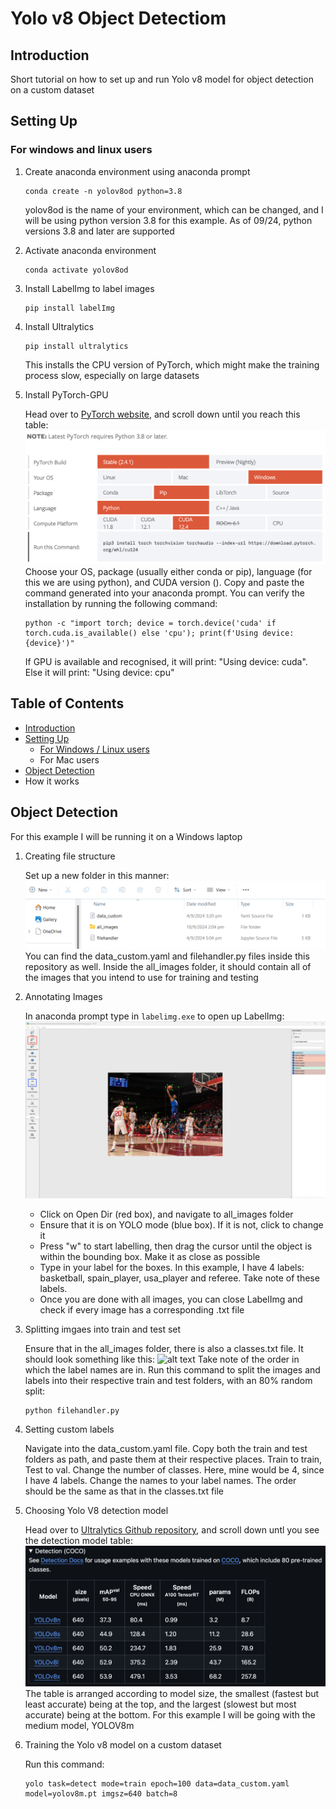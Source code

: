 # Yolo v8 Object Detectiom

## Introduction
Short tutorial on how to set up and run Yolo v8 model for object detection on a custom dataset 

## Setting Up 
### For windows and linux users 
1. Create anaconda environment using anaconda prompt
    ```
    conda create -n yolov8od python=3.8
    ```
    yolov8od is the name of your environment, which can be changed, and I will be using python version 3.8 for this example. As of 09/24, python versions 3.8 and later are supported

2. Activate anaconda environment 
    ```
    conda activate yolov8od
    ```

3. Install LabelImg to label images 
    ```
    pip install labelImg
    ```

4. Install Ultralytics 
    ```
    pip install ultralytics 
    ```
    This installs the CPU version of PyTorch, which might make the training process slow, especially on large datasets 

5. Install PyTorch-GPU 
    
    Head over to [PyTorch website](https://pytorch.org/get-started/locally/), and scroll down until you reach this table:
    ![alt text](images/image.png)
    Choose your OS, package (usually either conda or pip), language (for this we are using python), and CUDA version (). Copy and paste the command generated into your anaconda prompt. You can verify the installation by running the following command: 
    ```
    python -c "import torch; device = torch.device('cuda' if torch.cuda.is_available() else 'cpu'); print(f'Using device: {device}')"
    ```
    If GPU is available and recognised, it will print: "Using device: cuda". Else it will print: "Using device: cpu"

## Table of Contents
- [Introduction](#introduction)   
- [Setting Up](#setting-up)   
    - [For Windows / Linux users](#for-windows-and-linux-users)
    - For Mac users 
- [Object Detection ](#object-detection)
- How it works 


## Object Detection
For this example I will be running it on a Windows laptop 
1. Creating file structure
    
    Set up a new folder in this manner:
    ![alt text](images/image-2.png)
    You can find the data_custom.yaml and filehandler.py files inside this repository as well. Inside the all_images folder, it should contain all of the images that you intend to use for training and testing

2. Annotating Images

    In anaconda prompt type in ```labelimg.exe``` to open up LabelImg: 
    ![alt text](images/image-3.png)
    - Click on Open Dir (red box), and navigate to all_images folder 
    - Ensure that it is on YOLO mode (blue box). If it is not, click to change it
    - Press "w" to start labelling, then drag the cursor until the object is within the bounding box. Make it as close as possible 
    - Type in your label for the boxes. In this example, I have 4 labels: basketball, spain_player, usa_player and referee. Take note of these labels. 
    - Once you are done with all images, you can close LabelImg and check if every image has a corresponding .txt file 

3. Splitting imgaes into train and test set 

    Ensure that in the all_images folder, there is also a classes.txt file. It should look something like this: 
    ![alt text]()
    Take note of the order in which the label names are in.
    Run this command to split the images and labels into their respective train and test folders, with an 80% random split:
    ```
    python filehandler.py
    ```

4. Setting custom labels 

    Navigate into the data_custom.yaml file. Copy both the train and test folders as path, and paste them at their respective places. Train to train, Test to val. Change the number of classes. Here, mine would be 4, since I have 4 labels. Change the names to your label names. The order should be the same as that in the classes.txt file

5. Choosing Yolo V8 detection model 

    Head over to [Ultralytics Github repository](), and scroll down untl you see the detection model table: 
    ![alt text](images/image-1.png)
    The table is arranged according to model size, the smallest (fastest but least accurate) being at the top, and the largest (slowest but most accurate) being at the bottom. For this example I will be going with the medium model, YOLOV8m

6. Training the Yolo v8 model on a custom dataset

    Run this command:
    ```
    yolo task=detect mode=train epoch=100 data=data_custom.yaml model=yolov8m.pt imgsz=640 batch=8
    ```




